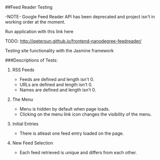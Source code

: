 ##Feed Reader Testing

-NOTE- Google Feed Reader API has been deprecated and project isn't in working order at the moment.

Run application with this link here

TODO: http://jpetersun.github.io/frontend-nanodegree-feedreader/

Testing site functionality with the Jasmine framework

###Descriptions of Tests:

1. RSS Feeds

	* Feeds are defined and length isn't 0.
	* URLs are defined and length isn't 0.
	* Names are defined and length isn't 0.

2. The Menu

	* Menu is hidden by default when page loads.
	* Clicking on the menu link icon changes the visibility of the menu.

3. Initial Entries

	* There is atleast one feed entry loaded on the page.

4. New Feed Selection

	* Each feed retrieved is unique and differs from each other.

